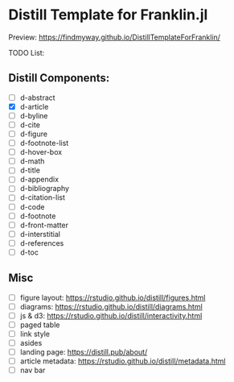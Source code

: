 # Distill Template for Franklin.jl

Preview: https://findmyway.github.io/DistillTemplateForFranklin/

TODO List:

## Distill Components:

- [ ] d-abstract
- [x] d-article
- [ ] d-byline
- [ ] d-cite
- [ ] d-figure
- [ ] d-footnote-list
- [ ] d-hover-box
- [ ] d-math
- [ ] d-title
- [ ] d-appendix
- [ ] d-bibliography
- [ ] d-citation-list
- [ ] d-code
- [ ] d-footnote
- [ ] d-front-matter
- [ ] d-interstitial
- [ ] d-references
- [ ] d-toc

## Misc

- [ ] figure layout: https://rstudio.github.io/distill/figures.html
- [ ] diagrams: https://rstudio.github.io/distill/diagrams.html
- [ ] js & d3: https://rstudio.github.io/distill/interactivity.html
- [ ] paged table
- [ ] link style
- [ ] asides 
- [ ] landing page: https://distill.pub/about/
- [ ] article metadata: https://rstudio.github.io/distill/metadata.html
- [ ] nav bar